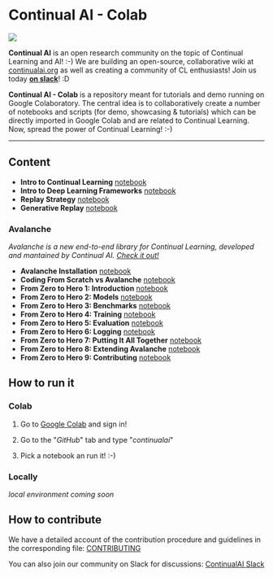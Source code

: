 # Continual AI - Colab 
<img src="https://continualai.herokuapp.com/badge.svg">

**Continual AI** is an open research community on the topic of Continual Learning and AI! :-)
We are building an open-source, collaborative wiki at [continualai.org](http://continualai.org) as well as creating a community of CL enthusiasts! Join us today **[on slack](https://continualai.herokuapp.com)**! :D

**Continual AI - Colab** is a repository meant for tutorials and demo running on Google Colaboratory. The central idea is to collaboratively create a number of notebooks and scripts (for demo, showcasing & tutorials) which can be directly imported in Google Colab and are related to Continual Learning. Now, spread the power of Continual Learning! :-)

---

## Content

- **Intro to Continual Learning** [notebook](./notebooks/intro_to_continual_learning.ipynb)
- **Intro to Deep Learning Frameworks** [notebook](./notebooks/intro_to_dl_frameworks.ipynb)
- **Replay Strategy** [notebook](./notebooks/CL_via_simple_rehearsal.ipynb)
- **Generative Replay** [notebook](./notebooks/intro_to_generative_replay.ipynb)

### Avalanche
*Avalanche is a new end-to-end library for Continual Learning, developed and mantained by Continual AI. [Check it out!](github.com/continualAI/avalanche)*

- **Avalanche Installation** [notebook](./notebooks/avalanche/avalanche_install.ipynb)
- **Coding From Scratch vs Avalanche** [notebook](./notebooks/avalanche/with_and_without_avalanche.ipynb)
- **From Zero to Hero 1: Introduction** [notebook](./notebooks/avalanche/01_fzth_tutorial_indroduction.ipynb)
- **From Zero to Hero 2: Models** [notebook](./notebooks/avalanche/02_fzth_tutorial_models.ipynb)
- **From Zero to Hero 3: Benchmarks** [notebook](./notebooks/avalanche/03_fzth_tutorial_benchmarks.ipynb)
- **From Zero to Hero 4: Training** [notebook](./notebooks/avalanche/04_fzth_training.ipynb)
- **From Zero to Hero 5: Evaluation** [notebook](./notebooks/avalanche/05_fzth_evaluation.ipynb)
- **From Zero to Hero 6: Logging** [notebook](./notebooks/avalanche/06_fzth_logging.ipynb)
- **From Zero to Hero 7: Putting It All Together** [notebook](./notebooks/avalanche/07_fzth_all_together.ipynb)
- **From Zero to Hero 8: Extending Avalanche** [notebook](./notebooks/avalanche/08_fzth_extending.ipynb)
- **From Zero to Hero 9: Contributing** [notebook](./notebooks/avalanche/09_fzth_contribute.ipynb)

## How to run it

### Colab
1. Go to [Google Colab](https://colab.research.google.com) and sign in!

2. Go to the "*GitHub*" tab and type "*continualai*"

3. Pick a notebook an run it! :-)

### Locally
*local environment coming soon*

## How to contribute

We have a detailed account of the contribution procedure and guidelines in the corresponding file: [CONTRIBUTING](CONTRIBUTING.md)

You can also join our community on Slack for discussions: [ContinualAI Slack](https://continualai.herokuapp.com/)
